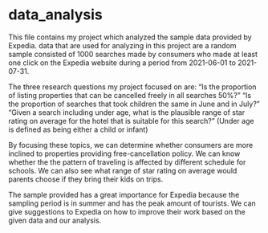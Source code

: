 # data_analysis
This file contains my project which analyzed the sample data provided by Expedia. data that are used for analyzing in this project are a random sample consisted of 1000 searches made by consumers who made at least one click on the Expedia website during a period from 2021-06-01 to 2021-07-31.

The three research questions my project focused on are:
    “Is the proportion of listing properties that can be cancelled freely in all searches 50%?”
    “Is the proportion of searches that took children the same in June and in July?”
    “Given a search including under age, what is the plausible range of star rating on average for the hotel that is suitable for this search?” (Under age is defined as being either a child or infant)
  
By focusing these topics, we can determine whether consumers are more inclined to properties providing free-cancellation policy. We can know whether the the pattern of traveling is affected by different schedule for schools. We can also see what range of star rating on average would parents choose if they bring their kids on trips.

The sample provided has a great importance for Expedia because the sampling period is in summer and has the peak amount of tourists. We can give suggestions to Expedia on how to improve their work based on the given data and our analysis.

